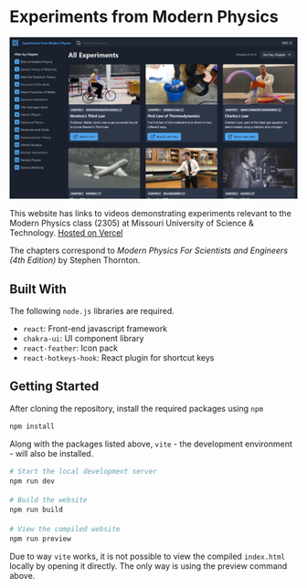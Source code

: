 # Experiments from Modern Physics

<p align="center">
  <img src=".github/screenshot.jpg" width="750" alt="Screenshot of website"/>
</p>

This website has links to videos demonstrating experiments relevant to the Modern Physics class (2305) at Missouri University of Science & Technology. [Hosted on Vercel](https://modphysics-experiments.vercel.app/)

The chapters correspond to *Modern Physics For Scientists and Engineers (4th Edition)* by Stephen Thornton.

## Built With

The following `node.js` libraries are required.

- `react`: Front-end javascript framework
- `chakra-ui`: UI component library
- `react-feather`: Icon pack
- `react-hotkeys-hook`: React plugin for shortcut keys

## Getting Started

After cloning the repository, install the required packages using `npm`

```bash
npm install
```

Along with the packages listed above, `vite` - the development environment - will also be installed.

```bash
# Start the local development server
npm run dev

# Build the website
npm run build

# View the compiled website
npm run preview
```

Due to way `vite` works, it is not possible to view the compiled `index.html` locally by opening it directly. The only way is using the preview command above.
